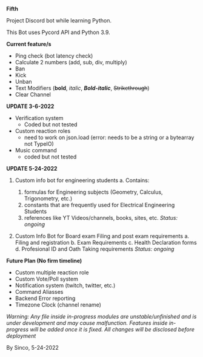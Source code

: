 **Fifth**

Project Discord bot while learning Python.

This Bot uses Pycord API and Python 3.9. 

**Current feature/s**
- Ping check (bot latency check)
- Calculate 2 numbers (add, sub, div, multiply) 
- Ban
- Kick
- Unban
- Text Modifiers (**bold**, *italic*, ***Bold-italic***, ~~Strikethrough~~)
- Clear Channel 

**UPDATE 3-6-2022**
- Verification system
  - Coded but not tested
- Custom reaction roles 
  - need to work on json.load (error: needs to be a string or a bytearray not TypeIO)
- Music command
  - coded but not tested

**UPDATE 5-24-2022**
1. Custom info bot for engineering students 
  a. Contains:
    1. formulas for Engineering subjects (Geometry, Calculus, Trigonometry, etc.)
    2. constants that are frequently used for Electrical Engineering Students
    3. references like YT Videos/channels, books, sites, etc. 
*Status: ongoing*

2. Custom Info Bot for Board exam Filing and post exam requirements
  a. Filing and registration
  b. Exam Requirements 
  c. Health Declaration forms 
  d. Profesional ID and Oath Taking requirements
*Status: ongoing*

**Future Plan (No firm timeline)**
- Custom multiple reaction role
- Custom Vote/Poll system 
- Notification system (twitch, twitter, etc.)
- Command Aliasses 
- Backend Error reporting
- Timezone Clock (channel rename)

*Warning: Any file inside in-progress modules are unstable/unfinished and is under development and may cause malfunction. Features inside in-progress will be added once it is fixed. All changes will be disclosed before deployment*

By Sinco, 5-24-2022 

